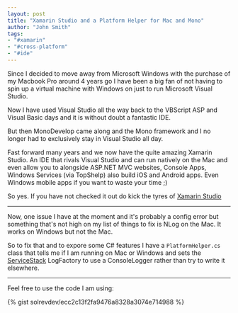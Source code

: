 ```yaml
---
layout: post
title: "Xamarin Studio and a Platform Helper for Mac and Mono"
author: "John Smith"
tags:
- "#xamarin"
- "#cross-platform"
- "#ide"
---
```


Since I decided to move away from Microsoft Windows with the purchase of my Macbook Pro around 4 years go I have been a big fan of not having to spin up a virtual machine with Windows on just to run Microsoft Visual Studio. 

Now I have used Visual Studio all the way back to the VBScript ASP and Visual Basic days and it is without doubt a fantastic IDE. 

But then MonoDevelop came along and the Mono framework and I no longer had to exclusively stay in Visual Studio all day. 

Fast forward many years and we now have the quite amazing Xamarin Studio. An IDE that rivals Visual Studio and can run natively on the Mac and even allow you to alongside ASP.NET MVC websites, Console Apps, Windows Services (via TopShelp) also build iOS and Android apps. Even Windows mobile apps if you want to waste your time ;)


So yes. If you have not checked it out do kick the tyres of [Xamarin Studio](https://www.xamarin.com/studio)

---

Now, one issue I have at the moment and it's probably a config error but something that's not high on my list of things to fix is NLog on the Mac. It works on Windows but not the Mac.

So to fix that and to expore some C# features I have a `PlatformHelper.cs` class that tells me if I am running on Mac or Windows and sets the [ServiceStack](https://github.com/ServiceStack/)  LogFactory to use a ConsoleLogger rather than try to write it elsewhere. 

---

Feel free to use the code I am using:

{% gist solrevdev/ecc2c13f2fa9476a8328a3074e714988 %}






